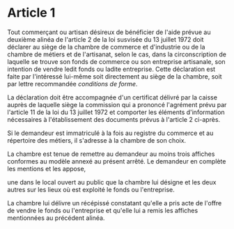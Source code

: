 # Article 1

Tout commerçant ou artisan désireux de bénéficier de l'aide prévue au deuxième alinéa de l'article 2 de la loi susvisée du 13 juillet 1972 doit déclarer au siège de la chambre de commerce et d'industrie ou de la chambre de métiers et de l'artisanat, selon le cas, dans la circonscription de laquelle se trouve son fonds de commerce ou son entreprise artisanale, son intention de vendre ledit fonds ou ladite entreprise. Cette déclaration est faite par l'intéressé lui-même soit directement au siège de la chambre, soit par lettre recommandée *conditions de forme*.

La déclaration doit être accompagnée d'un certificat délivré par la caisse auprès de laquelle siège la commission qui a prononcé l'agrément prévu par l'article 11 de la loi du 13 juillet 1972 et comporter les éléments d'information nécessaires à l'établissement des documents prévus à l'article 2 ci-après.

Si le demandeur est immatriculé à la fois au registre du commerce et au répertoire des métiers, il s'adresse à la chambre de son choix.

La chambre est tenue de remettre au demandeur au moins trois affiches conformes au modèle annexé au présent arrêté. Le demandeur en complète les mentions et les appose,

une dans le local ouvert au public que la chambre lui désigne et les deux autres sur les lieux où est exploité le fonds ou l'entreprise.

La chambre lui délivre un récépissé constatant qu'elle a pris acte de l'offre de vendre le fonds ou l'entreprise et qu'elle lui a remis les affiches mentionnées au précédent alinéa.
